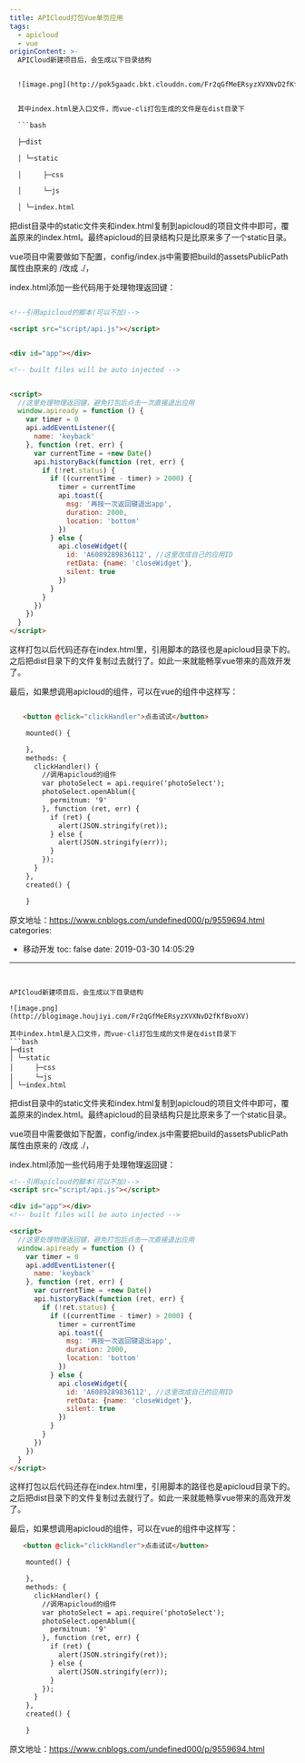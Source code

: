 ```yaml
---
title: APICloud打包Vue单页应用
tags:
  - apicloud
  - vue
originContent: >-
  APICloud新建项目后，会生成以下目录结构


  ![image.png](http://pok5gaadc.bkt.clouddn.com/Fr2qGfMeERsyzXVXNvD2fKfBvoXV)


  其中index.html是入口文件，而vue-cli打包生成的文件是在dist目录下

  ```bash

  ├─dist

  │ └─static

  │ 　　 ├─css

  │ 　　 └─js

  │ └─index.html

  ```


  把dist目录中的static文件夹和index.html复制到apicloud的项目文件中即可，覆盖原来的index.html。最终apicloud的目录结构只是比原来多了一个static目录。

   

  vue项目中需要做如下配置，config/index.js中需要把build的assetsPublicPath属性由原来的 /改成 ./，


  index.html添加一些代码用于处理物理返回键：

  ```html

  <!--引用apicloud的脚本(可以不加)-->

  <script src="script/api.js"></script>


  <div id="app"></div>

  <!-- built files will be auto injected -->


  <script>
    //这里处理物理返回键，避免打包后点击一次直接退出应用
    window.apiready = function () {
      var timer = 0
      api.addEventListener({
        name: 'keyback'
      }, function (ret, err) {
        var currentTime = +new Date()
        api.historyBack(function (ret, err) {
          if (!ret.status) {
            if ((currentTime - timer) > 2000) {
              timer = currentTime
              api.toast({
                msg: '再按一次返回键退出app',
                duration: 2000,
                location: 'bottom'
              })
            } else {
              api.closeWidget({
                id: 'A6089289836112', //这里改成自己的应用ID
                retData: {name: 'closeWidget'},
                silent: true
              })
            }
          }
        })
      })
    }
  </script>


  ```


  这样打包以后代码还存在index.html里，引用脚本的路径也是apicloud目录下的。之后把dist目录下的文件复制过去就行了。如此一来就能畅享vue带来的高效开发了。

   

  最后，如果想调用apicloud的组件，可以在vue的组件中这样写：

  ```html

  　　<button @click="clickHandler">点击试试</button>

      mounted() {

      },
      methods: {
        clickHandler() {
          //调用apicloud的组件
          var photoSelect = api.require('photoSelect');
          photoSelect.openAblum({
            permitnum: '9'
          }, function (ret, err) {
            if (ret) {
              alert(JSON.stringify(ret));
            } else {
              alert(JSON.stringify(err));
            }
          });
        }
      },
      created() {

      }

  ```


  原文地址：https://www.cnblogs.com/undefined000/p/9559694.html
categories:
  - 移动开发
toc: false
date: 2019-03-30 14:05:29
---
```


APICloud新建项目后，会生成以下目录结构

![image.png](http://blogimage.houjiyi.com/Fr2qGfMeERsyzXVXNvD2fKfBvoXV)

其中index.html是入口文件，而vue-cli打包生成的文件是在dist目录下
```bash
├─dist
│ └─static
│ 　　 ├─css
│ 　　 └─js
│ └─index.html
```

把dist目录中的static文件夹和index.html复制到apicloud的项目文件中即可，覆盖原来的index.html。最终apicloud的目录结构只是比原来多了一个static目录。

 

vue项目中需要做如下配置，config/index.js中需要把build的assetsPublicPath属性由原来的 /改成 ./，

index.html添加一些代码用于处理物理返回键：
```html
<!--引用apicloud的脚本(可以不加)-->
<script src="script/api.js"></script>

<div id="app"></div>
<!-- built files will be auto injected -->

<script>
  //这里处理物理返回键，避免打包后点击一次直接退出应用
  window.apiready = function () {
    var timer = 0
    api.addEventListener({
      name: 'keyback'
    }, function (ret, err) {
      var currentTime = +new Date()
      api.historyBack(function (ret, err) {
        if (!ret.status) {
          if ((currentTime - timer) > 2000) {
            timer = currentTime
            api.toast({
              msg: '再按一次返回键退出app',
              duration: 2000,
              location: 'bottom'
            })
          } else {
            api.closeWidget({
              id: 'A6089289836112', //这里改成自己的应用ID
              retData: {name: 'closeWidget'},
              silent: true
            })
          }
        }
      })
    })
  }
</script>

```

这样打包以后代码还存在index.html里，引用脚本的路径也是apicloud目录下的。之后把dist目录下的文件复制过去就行了。如此一来就能畅享vue带来的高效开发了。

 

最后，如果想调用apicloud的组件，可以在vue的组件中这样写：
```html
　　<button @click="clickHandler">点击试试</button>

    mounted() {

    },
    methods: {
      clickHandler() {
        //调用apicloud的组件
        var photoSelect = api.require('photoSelect');
        photoSelect.openAblum({
          permitnum: '9'
        }, function (ret, err) {
          if (ret) {
            alert(JSON.stringify(ret));
          } else {
            alert(JSON.stringify(err));
          }
        });
      }
    },
    created() {

    }

```

原文地址：https://www.cnblogs.com/undefined000/p/9559694.html